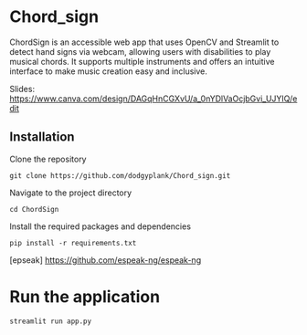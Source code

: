 # Chord_sign
ChordSign is an accessible web app that uses OpenCV and Streamlit to detect hand signs via webcam, allowing users with disabilities to play musical chords. It supports multiple instruments and offers an intuitive interface to make music creation easy and inclusive.

Slides: https://www.canva.com/design/DAGqHnCGXvU/a_0nYDlVaOcjbGvi_UJYIQ/edit

## Installation
 Clone the repository
```
git clone https://github.com/dodgyplank/Chord_sign.git
```
 Navigate to the project directory
```
cd ChordSign
```
Install the required packages and dependencies
```
pip install -r requirements.txt
```
[epseak] https://github.com/espeak-ng/espeak-ng

# Run the application
```
streamlit run app.py
```

